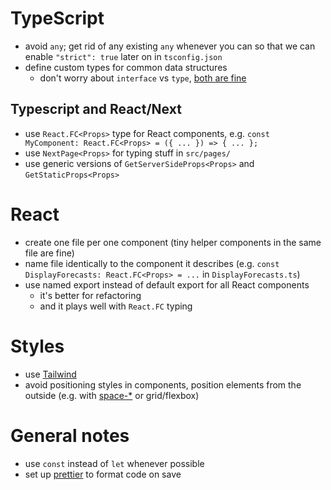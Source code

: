 # TypeScript

- avoid `any`; get rid of any existing `any` whenever you can so that we can enable `"strict": true` later on in `tsconfig.json`
- define custom types for common data structures
  - don't worry about `interface` vs `type`, [both are fine](https://www.typescriptlang.org/docs/handbook/2/everyday-types.html#differences-between-type-aliases-and-interfaces)

## Typescript and React/Next

- use `React.FC<Props>` type for React components, e.g. `const MyComponent: React.FC<Props> = ({ ... }) => { ... };`
- use `NextPage<Props>` for typing stuff in `src/pages/`
- use generic versions of `GetServerSideProps<Props>` and `GetStaticProps<Props>`

# React

- create one file per one component (tiny helper components in the same file are fine)
- name file identically to the component it describes (e.g. `const DisplayForecasts: React.FC<Props> = ...` in `DisplayForecasts.ts`)
- use named export instead of default export for all React components
  - it's better for refactoring
  - and it plays well with `React.FC` typing

# Styles

- use [Tailwind](https://tailwindcss.com/)
- avoid positioning styles in components, position elements from the outside (e.g. with [space-\*](https://tailwindcss.com/docs/space) or grid/flexbox)

# General notes

- use `const` instead of `let` whenever possible
- set up [prettier](https://prettier.io/) to format code on save
